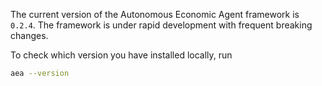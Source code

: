 The current version of the Autonomous Economic Agent framework is `0.2.4`. The framework is under rapid development with frequent breaking changes.

To check which version you have installed locally, run

```bash
aea --version
```